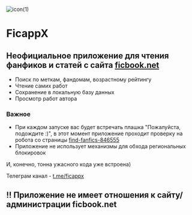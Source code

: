 ![icon(1)](https://github.com/user-attachments/assets/13ae1ae1-9793-4f2f-9750-23b6b6edfde6)
# FicappX

## Неофициальное приложение для чтения фанфиков и статей с сайта [ficbook.net](https://ficbook.net)
- Поиск по меткам, фандомам, возрастному рейтингу
- Чтение самих работ
- Сохранение в локальную базу данных
- Просмотр работ автора
### Важное
- При каждом запуске вас будет встречать плашка "Пожалуйста, подождите :)", в этот момент приложение проходит проверку на робота со страницы [find-fanfics-846555](https://ficbook.net/find-fanfics-846555)
- Приложение не использует механизмы для обхода региональных блокировок

И, конечно, тонна ужасного кода уже встроена)

Телеграм канал - [t.me/ficappx](https://t.me/ficappx)

## !! Приложение не имеет отношения к сайту/администрации ficbook.net
